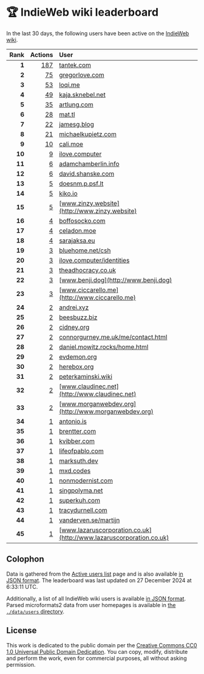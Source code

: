 # 🏆 IndieWeb wiki leaderboard

In the last 30 days, the following users have been active on the [IndieWeb wiki](https://indieweb.org).

| Rank | Actions | User |
|-----:|--------:|:-----|
| **1** | [187](https://indieweb.org/Special:Contributions/Tantek.com) | [tantek.com](http://tantek.com) |
| **2** | [75](https://indieweb.org/Special:Contributions/Gregorlove.com) | [gregorlove.com](http://gregorlove.com) |
| **3** | [53](https://indieweb.org/Special:Contributions/Loqi.me) | [loqi.me](http://loqi.me) |
| **4** | [49](https://indieweb.org/Special:Contributions/Kaja.sknebel.net) | [kaja.sknebel.net](http://kaja.sknebel.net) |
| **5** | [35](https://indieweb.org/Special:Contributions/Artlung.com) | [artlung.com](http://artlung.com) |
| **6** | [28](https://indieweb.org/Special:Contributions/Mat.tl) | [mat.tl](http://mat.tl) |
| **7** | [22](https://indieweb.org/Special:Contributions/Jamesg.blog) | [jamesg.blog](http://jamesg.blog) |
| **8** | [21](https://indieweb.org/Special:Contributions/Michaelkupietz.com) | [michaelkupietz.com](http://michaelkupietz.com) |
| **9** | [10](https://indieweb.org/Special:Contributions/Cali.moe) | [cali.moe](http://cali.moe) |
| **10** | [9](https://indieweb.org/Special:Contributions/Ilove.computer) | [ilove.computer](http://ilove.computer) |
| **11** | [6](https://indieweb.org/Special:Contributions/Adamchamberlin.info) | [adamchamberlin.info](http://adamchamberlin.info) |
| **12** | [6](https://indieweb.org/Special:Contributions/David.shanske.com) | [david.shanske.com](http://david.shanske.com) |
| **13** | [5](https://indieweb.org/Special:Contributions/Doesnm.p.psf.lt) | [doesnm.p.psf.lt](http://doesnm.p.psf.lt) |
| **14** | [5](https://indieweb.org/Special:Contributions/Kiko.io) | [kiko.io](http://kiko.io) |
| **15** | [5](https://indieweb.org/Special:Contributions/Www.zinzy.website) | [www.zinzy.website](http://www.zinzy.website) |
| **16** | [4](https://indieweb.org/Special:Contributions/Boffosocko.com) | [boffosocko.com](http://boffosocko.com) |
| **17** | [4](https://indieweb.org/Special:Contributions/Celadon.moe) | [celadon.moe](http://celadon.moe) |
| **18** | [4](https://indieweb.org/Special:Contributions/Sarajaksa.eu) | [sarajaksa.eu](http://sarajaksa.eu) |
| **19** | [3](https://indieweb.org/Special:Contributions/Bluehome.net_csh) | [bluehome.net/csh](http://bluehome.net/csh) |
| **20** | [3](https://indieweb.org/Special:Contributions/Ilove.computer_identities) | [ilove.computer/identities](http://ilove.computer/identities) |
| **21** | [3](https://indieweb.org/Special:Contributions/Theadhocracy.co.uk) | [theadhocracy.co.uk](http://theadhocracy.co.uk) |
| **22** | [3](https://indieweb.org/Special:Contributions/Www.benji.dog) | [www.benji.dog](http://www.benji.dog) |
| **23** | [3](https://indieweb.org/Special:Contributions/Www.ciccarello.me) | [www.ciccarello.me](http://www.ciccarello.me) |
| **24** | [2](https://indieweb.org/Special:Contributions/Andrei.xyz) | [andrei.xyz](http://andrei.xyz) |
| **25** | [2](https://indieweb.org/Special:Contributions/Beesbuzz.biz) | [beesbuzz.biz](http://beesbuzz.biz) |
| **26** | [2](https://indieweb.org/Special:Contributions/Cidney.org) | [cidney.org](http://cidney.org) |
| **27** | [2](https://indieweb.org/Special:Contributions/Connorgurney.me.uk_me_contact.html) | [connorgurney.me.uk/me/contact.html](http://connorgurney.me.uk/me/contact.html) |
| **28** | [2](https://indieweb.org/Special:Contributions/Daniel.mowitz.rocks_home.html) | [daniel.mowitz.rocks/home.html](http://daniel.mowitz.rocks/home.html) |
| **29** | [2](https://indieweb.org/Special:Contributions/Evdemon.org) | [evdemon.org](http://evdemon.org) |
| **30** | [2](https://indieweb.org/Special:Contributions/Herebox.org) | [herebox.org](http://herebox.org) |
| **31** | [2](https://indieweb.org/Special:Contributions/Peterkaminski.wiki) | [peterkaminski.wiki](http://peterkaminski.wiki) |
| **32** | [2](https://indieweb.org/Special:Contributions/Www.claudinec.net) | [www.claudinec.net](http://www.claudinec.net) |
| **33** | [2](https://indieweb.org/Special:Contributions/Www.morganwebdev.org) | [www.morganwebdev.org](http://www.morganwebdev.org) |
| **34** | [1](https://indieweb.org/Special:Contributions/Antonio.is) | [antonio.is](http://antonio.is) |
| **35** | [1](https://indieweb.org/Special:Contributions/Brentter.com) | [brentter.com](http://brentter.com) |
| **36** | [1](https://indieweb.org/Special:Contributions/Kvibber.com) | [kvibber.com](http://kvibber.com) |
| **37** | [1](https://indieweb.org/Special:Contributions/Lifeofpablo.com) | [lifeofpablo.com](http://lifeofpablo.com) |
| **38** | [1](https://indieweb.org/Special:Contributions/Marksuth.dev) | [marksuth.dev](http://marksuth.dev) |
| **39** | [1](https://indieweb.org/Special:Contributions/Mxd.codes) | [mxd.codes](http://mxd.codes) |
| **40** | [1](https://indieweb.org/Special:Contributions/Nonmodernist.com) | [nonmodernist.com](http://nonmodernist.com) |
| **41** | [1](https://indieweb.org/Special:Contributions/Singpolyma.net) | [singpolyma.net](http://singpolyma.net) |
| **42** | [1](https://indieweb.org/Special:Contributions/Superkuh.com) | [superkuh.com](http://superkuh.com) |
| **43** | [1](https://indieweb.org/Special:Contributions/Tracydurnell.com) | [tracydurnell.com](http://tracydurnell.com) |
| **44** | [1](https://indieweb.org/Special:Contributions/Vanderven.se_martijn) | [vanderven.se/martijn](http://vanderven.se/martijn) |
| **45** | [1](https://indieweb.org/Special:Contributions/Www.lazaruscorporation.co.uk) | [www.lazaruscorporation.co.uk](http://www.lazaruscorporation.co.uk) |


## Colophon

Data is gathered from the [Active users list](https://indieweb.org/Special:ActiveUsers) page and is also available [in JSON format](https://github.com/jgarber623/indieweb-wiki-leaderboard/blob/main/data/leaderboard.json). The leaderboard was last updated on 27 December 2024 at 6:33:11 UTC.

Additionally, a list of all IndieWeb wiki users is available [in JSON format](https://github.com/jgarber623/indieweb-wiki-leaderboard/blob/main/data/users.json). Parsed microformats2 data from user homepages is available in [the `./data/users` directory](https://github.com/jgarber623/indieweb-wiki-leaderboard/blob/main/data/users).

## License

This work is dedicated to the public domain per the [Creative Commons CC0 1.0 Universal Public Domain Dedication](https://creativecommons.org/publicdomain/zero/1.0/). You can copy, modify, distribute and perform the work, even for commercial purposes, all without asking permission.
